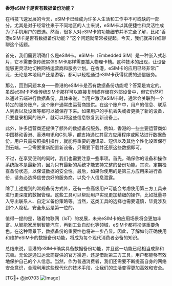 **香港eSIM卡是否有数据备份功能？**

在科技飞速发展的今天，eSIM卡已经成为许多人生活和工作中不可或缺的一部分。尤其是对于经常往来于不同地区的人士来说，eSIM卡以其便捷性和灵活性成为了手机用户的首选。然而，很多人对eSIM卡的功能细节并不完全了解，比如“香港eSIM卡是否有数据备份功能？”这个问题就常常被提起。今天，我们就来详细聊聊这个话题。

首先，我们需要明确什么是eSIM卡。eSIM卡（Embedded SIM）是一种嵌入式芯片，它不需要像传统实体SIM卡那样需要插入物理卡槽。这种技术的出现，让设备能够更灵活地切换网络运营商和服务计划。在香港，eSIM卡的应用已经非常广泛，无论是本地用户还是游客，都可以轻松通过eSIM卡获得优质的通信服务。

那么，回到问题本身——香港的eSIM卡是否有数据备份功能呢？答案是肯定的。虽然eSIM卡不像传统SIM卡那样可以直接复制或存储在外部设备中，但它仍然可以通过云端进行数据备份。具体来说，当用户激活eSIM卡时，通常会关联到一个特定的服务账户，这个账户通常由运营商提供。在这个账户中，用户的信息、联系人列表以及设置等都可以被保存下来。如果用户的手机丢失或者更换了新的设备，只要登录相同的账户，就可以将这些信息恢复到新设备上。

此外，许多运营商还提供了额外的数据备份服务。例如，香港的一些主要运营商如中国移动香港、香港电讯和CSL等，都支持通过其官方应用程序或网站进行数据备份。用户只需按照指引操作，就能将重要的通讯录、短信以及其他个性化设置保存到云端。一旦需要重新配置新设备，只需要下载并还原这些数据即可。

不过，在享受便利的同时，我们也需要注意一些事项。首先，确保你的设备和操作系统版本是最新的，因为只有最新的系统才能支持完整的备份功能。其次，定期检查备份状态，以保证数据的安全性。最后，如果你使用的是第三方应用来进行备份，请务必选择信誉良好的服务商，以免个人信息泄露。

除了上述提到的常规备份方式外，还有一些高级用户可能会考虑使用第三方工具来进行更深度的数据管理。这些工具可以帮助用户实现更加精细的操作，比如批量导入导出联系人、自定义备份策略等。当然，这类工具的选择也需要谨慎，毕竟涉及到个人隐私，安全永远是第一位的。

值得一提的是，随着物联网（IoT）的发展，未来eSIM卡的应用场景将会更加丰富。从智能家居到智能汽车，再到工业自动化等领域，eSIM卡都将扮演重要角色。在这种背景下，数据备份的重要性也将进一步凸显。因此，了解如何正确使用和维护eSIM卡的数据备份功能，将成为每个现代消费者必备的知识。

总结来说，香港的eSIM卡确实具备数据备份功能，并且这一功能已经相当成熟和完善。无论是通过运营商提供的官方渠道，还是借助第三方工具，用户都能够有效地保护自己的个人信息。当然，作为普通消费者，我们还需要不断提高自身的网络安全意识，合理利用这些现代化的技术手段，让我们的生活变得更加高效和安全。

[TG💪+ @jx0703 ![Image](https://github.com/user-attachments/assets/dbca1d08-cadb-493c-b0ec-ad6f7a83f270)]